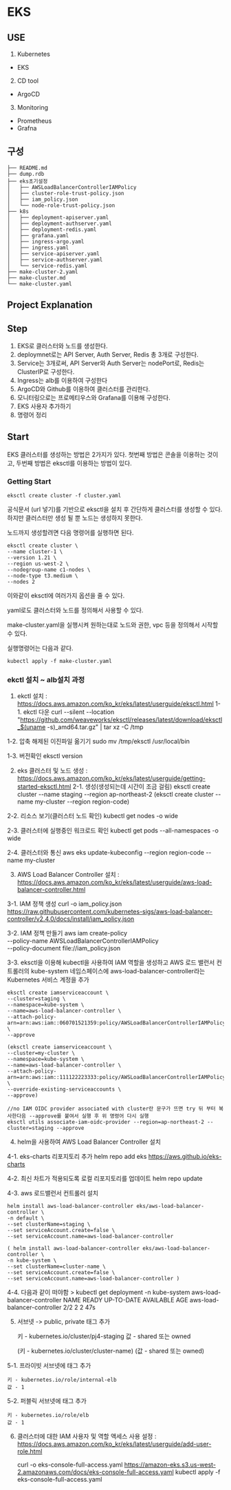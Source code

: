 # EKS

## USE
1. Kubernetes
* EKS
  
2. CD tool
* ArgoCD

3. Monitoring
* Prometheus
* Grafna

## 구성
```
├── README.md
├── dump.rdb
├── eks초기설정
│   ├── AWSLoadBalancerControllerIAMPolicy
│   ├── cluster-role-trust-policy.json
│   ├── iam_policy.json
│   └── node-role-trust-policy.json
├── k8s
│   ├── deployment-apiserver.yaml
│   ├── deployment-authserver.yaml
│   ├── deployment-redis.yaml
│   ├── grafana.yaml
│   ├── ingress-argo.yaml
│   ├── ingress.yaml
│   ├── service-apiserver.yaml
│   ├── service-authserver.yaml
│   └── service-redis.yaml
├── make-cluster-2.yaml
├── make-cluster.md
└── make-cluster.yaml
```
## Project Explanation

## Step
1. EKS로 클러스터와 노드를 생성한다.
2. deploymnet로는 API Server, Auth Server, Redis 총 3개로 구성한다.
3. Service는 3개로써, API Server와 Auth Server는 nodePort로, Redis는 ClusterIP로 구성한다.
4. Ingress는 alb를 이용하여 구성한다
5. ArgoCD와 Github를 이용하여 클러스터를 관리한다.
6. 모니터링으로는 프로메티우스와 Grafana를 이용해 구성한다.
7. EKS 사용자 추가하기
8. 명령어 정리


## Start
EKS 클러스터를 생성하는 방법은 2가지가 있다.
첫번째 방법은 콘솔을 이용하는 것이고,
두번째 방법은 eksctl를 이용하는 방법이 있다.

### Getting Start

``` eksctl create cluster -f cluster.yaml ```

공식문서 (url 넣기)를 기반으로 eksctl을 설치 후 간단하게 클러스터를 생성할 수 있다.
하지만 클러스터만 생성 될 뿐 노드는 생성하지 못한다.

노드까지 생성할려면 다음 명령어를 실행하면 된다.

``` 
eksctl create cluster \
--name cluster-1 \
--version 1.21 \
--region us-west-2 \
--nodegroup-name c1-nodes \
--node-type t3.medium \
--nodes 2
```
이와같이 eksctl에 여러가지 옵션을 줄 수 있다.

yaml로도 클러스터와 노드를 정의해서 사용할 수 있다.

make-cluster.yaml을 실행시켜 원하는대로 노드와 권한, vpc 등을 정의해서 시작할 수 있다.

실행명령어는 다음과 같다.

``` kubectl apply -f make-cluster.yaml ```

### ekctl 설치 ~ alb설치 과정
1. ekctl 설치 : https://docs.aws.amazon.com/ko_kr/eks/latest/userguide/eksctl.html
1-1. ekctl 다운
   curl --silent --location "https://github.com/weaveworks/eksctl/releases/latest/download/eksctl_$(uname -s)_amd64.tar.gz" | tar xz -C /tmp

1-2. 압축 해제된 이진파일 옮기기
   sudo mv /tmp/eksctl /usr/local/bin

1-3. 버전확인
    eksctl version

2. eks 클러스터 및 노드 생성 : https://docs.aws.amazon.com/ko_kr/eks/latest/userguide/getting-started-eksctl.html
2-1. 생성(생성되는데 시간이 조금 걸림)
    eksctl create cluster --name staging --region ap-northeast-2
    (eksctl create cluster --name my-cluster --region region-code)

2-2. 리소스 보기(클러스터 노드 확인)
    kubectl get nodes -o wide

2-3. 클러스터에 실행중인 워크로드 확인
    kubectl get pods --all-namespaces -o wide

2-4. 클러스터와 통신
aws eks update-kubeconfig --region region-code --name my-cluster

3. AWS Load Balancer Controller 설치 : https://docs.aws.amazon.com/ko_kr/eks/latest/userguide/aws-load-balancer-controller.html
   
3-1. IAM 정책 생성
    curl -o iam_policy.json https://raw.githubusercontent.com/kubernetes-sigs/aws-load-balancer-controller/v2.4.0/docs/install/iam_policy.json

3-2. IAM 정책 만들기
    aws iam create-policy \
    --policy-name AWSLoadBalancerControllerIAMPolicy \
    --policy-document file://iam_policy.json

3-3. eksctl을 이용해 kubectl을 사용하여 IAM 역할을 생성하고 AWS 로드 밸런서 컨트롤러의 kube-system 네임스페이스에 aws-load-balancer-controller라는 Kubernetes 서비스 계정을 추가


    eksctl create iamserviceaccount \
    --cluster=staging \
    --namespace=kube-system \
    --name=aws-load-balancer-controller \
    --attach-policy-arn=arn:aws:iam::060701521359:policy/AWSLoadBalancerControllerIAMPolicy \
    --approve

    (eksctl create iamserviceaccount \
    --cluster=my-cluster \
    --namespace=kube-system \
    --name=aws-load-balancer-controller \
    --attach-policy-arn=arn:aws:iam::111122223333:policy/AWSLoadBalancerControllerIAMPolicy \
    --override-existing-serviceaccounts \
    --approve)

    //no IAM OIDC provider associated with cluster란 문구가 뜨면 try 뒤 부터 복사한다음 --approve를 붙여서 실행 후 위 명령어 다시 실행
    eksctl utils associate-iam-oidc-provider --region=ap-northeast-2 --cluster=staging --approve

4. helm을 사용하여 AWS Load Balancer Controller 설치 
   
4-1. eks-charts 리포지토리 추가
    helm repo add eks https://aws.github.io/eks-charts

4-2. 최신 차트가 적용되도록 로컬 리포지토리를 업데이트
    helm repo update

4-3. aws 로드밸런서 컨트롤러 설치

    helm install aws-load-balancer-controller eks/aws-load-balancer-controller \
    -n default \
    --set clusterName=staging \
    --set serviceAccount.create=false \
    --set serviceAccount.name=aws-load-balancer-controller 

    ( helm install aws-load-balancer-controller eks/aws-load-balancer-controller \
    -n kube-system \
    --set clusterName=cluster-name \
    --set serviceAccount.create=false \
    --set serviceAccount.name=aws-load-balancer-controller )

4-4. 다음과 같이 떠야함
    > kubectl get deployment -n kube-system aws-load-balancer-controller
        NAME                           READY   UP-TO-DATE   AVAILABLE   AGE
        aws-load-balancer-controller   2/2     2            2           47s

5. 서브넷 -> public, private 태그 추가
   
    키 - kubernetes.io/cluster/pj4-staging
    값 - shared 또는 owned

    (키 - kubernetes.io/cluster/cluster-name)
    (값 - shared 또는 owned)

5-1. 프라이빗 서브넷에 태그 추가

    키 - kubernetes.io/role/internal-elb
    값 - 1

5-2. 퍼블릭 서브넷에 태그 추가

    키 - kubernetes.io/role/elb
    값 - 1

6. 클러스터에 대한 IAM 사용자 및 역할 액세스 사용 설정 : https://docs.aws.amazon.com/ko_kr/eks/latest/userguide/add-user-role.html

    curl -o eks-console-full-access.yaml https://amazon-eks.s3.us-west-2.amazonaws.com/docs/eks-console-full-access.yaml
    kubectl apply -f eks-console-full-access.yaml


